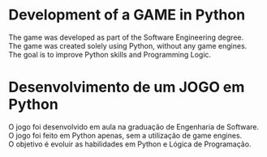 # Development of a GAME in Python
The game was developed as part of the Software Engineering degree. <br/>
The game was created solely using Python, without any game engines. <br/>
The goal is to improve Python skills and Programming Logic. <br/>

# Desenvolvimento de um JOGO em Python
O jogo foi desenvolvido em aula na graduação de Engenharia de Software.<br/>
O jogo foi feito em Python apenas, sem a utilização de game engines. <br/>
O objetivo é evoluir as habilidades em Python e Lógica de Programação. <br/>
